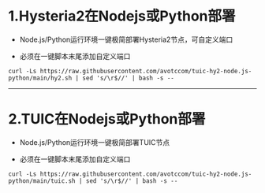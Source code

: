 # 1.Hysteria2在Nodejs或Python部署

* Node.js/Python运行环境一键极简部署Hysteria2节点，可自定义端口

* 必须在一键脚本末尾添加自定义端口

```
curl -Ls https://raw.githubusercontent.com/avotccom/tuic-hy2-node.js-python/main/hy2.sh | sed 's/\r$//' | bash -s -- 
```


---------------------------------------

# 2.TUIC在Nodejs或Python部署

* Node.js/Python运行环境一键极简部署TUIC节点

* 必须在一键脚本末尾添加自定义端口

```
curl -Ls https://raw.githubusercontent.com/avotccom/tuic-hy2-node.js-python/main/tuic.sh | sed 's/\r$//' | bash -s -- 
```
